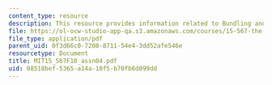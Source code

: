 ```yaml
---
content_type: resource
description: This resource provides information related to Bundling and aggregation.
file: https://ol-ocw-studio-app-qa.s3.amazonaws.com/courses/15-567-the-economics-of-information-strategy-structure-and-pricing-fall-2010/08518bef5365a14a10f5b70fb6d099dd_MIT15_567F10_assn04.pdf
file_type: application/pdf
parent_uid: 0f3d66c0-7208-8711-54e4-3dd52afe546e
resourcetype: Document
title: MIT15_567F10_assn04.pdf
uid: 08518bef-5365-a14a-10f5-b70fb6d099dd
---
```

